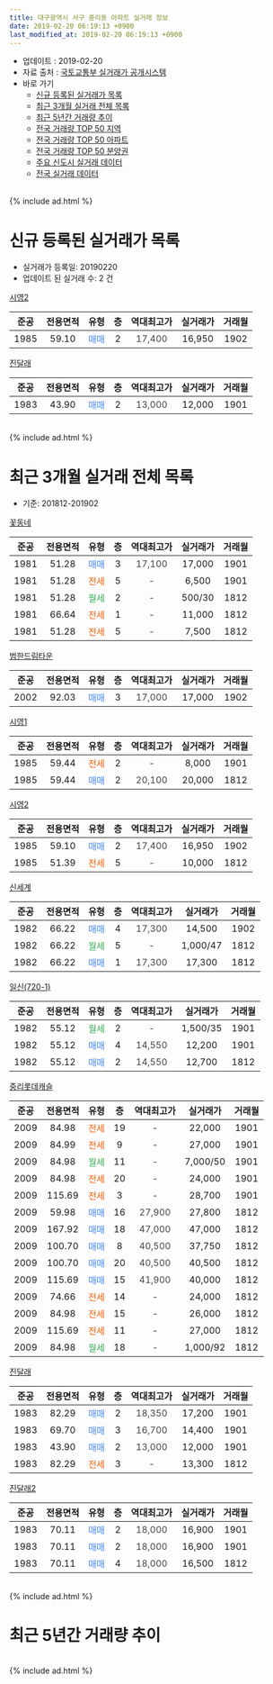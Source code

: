 ```yaml
---
title: 대구광역시 서구 중리동 아파트 실거래 정보
date: 2019-02-20 06:19:13 +0900
last_modified_at: 2019-02-20 06:19:13 +0900
---
```


* 업데이트 : 2019-02-20
* 자료 출처 : [국토교통부 실거래가 공개시스템](http://rt.molit.go.kr)
* 바로 가기
    * [신규 등록된 실거래가 목록](#신규-등록된-실거래가-목록)
    * [최근 3개월 실거래 전체 목록](#최근-3개월-실거래-전체-목록)
    * [최근 5년간 거래량 추이](#최근-5년간-거래량-추이)
    * [전국 거래량 TOP 50 지역](https://inasie.github.io/apt-trade-info/최근-3개월-전국에서-가장-거래가-많이-발생한-지역)
    * [전국 거래량 TOP 50 아파트](https://inasie.github.io/apt-trade-info/최근-3개월-전국에서-가장-거래가-많이-발생한-아파트)
    * [전국 거래량 TOP 50 분양권](https://inasie.github.io/apt-trade-info/최근-3개월-전국에서-가장-거래가-많이-발생한-분양권)
    * [주요 신도시 실거래 데이터](https://inasie.github.io/apt-trade-info/주요-신도시)
    * [전국 실거래 데이터](https://inasie.github.io/apt-trade-info/전국)
<br>
{% include ad.html %}
<br>

# 신규 등록된 실거래가 목록
* 실거래가 등록일: 20190220
* 업데이트 된 실거래 수: 2 건


[시영2](https://search.naver.com/search.naver?query=%EB%8C%80%EA%B5%AC%EA%B4%91%EC%97%AD%EC%8B%9C+%EC%84%9C%EA%B5%AC+%EC%A4%91%EB%A6%AC%EB%8F%99+%EC%8B%9C%EC%98%812)

|준공|전용면적|유형|층|역대최고가|실거래가|거래월|
|:---:|:---:|:---:|:---:|:---:|:---:|:---:|
|1985|59.10|<span style="color:#4285f3">매매</span>|2|<span style="color:#444444">17,400</span>|16,950|1902|

[진달래](https://search.naver.com/search.naver?query=%EB%8C%80%EA%B5%AC%EA%B4%91%EC%97%AD%EC%8B%9C+%EC%84%9C%EA%B5%AC+%EC%A4%91%EB%A6%AC%EB%8F%99+%EC%A7%84%EB%8B%AC%EB%9E%98)

|준공|전용면적|유형|층|역대최고가|실거래가|거래월|
|:---:|:---:|:---:|:---:|:---:|:---:|:---:|
|1983|43.90|<span style="color:#4285f3">매매</span>|2|<span style="color:#444444">13,000</span>|12,000|1901|


<br>
{% include ad.html %}
<br>

# 최근 3개월 실거래 전체 목록
* 기준: 201812-201902


[꽃동네](https://search.naver.com/search.naver?query=%EB%8C%80%EA%B5%AC%EA%B4%91%EC%97%AD%EC%8B%9C+%EC%84%9C%EA%B5%AC+%EC%A4%91%EB%A6%AC%EB%8F%99+%EA%BD%83%EB%8F%99%EB%84%A4)

|준공|전용면적|유형|층|역대최고가|실거래가|거래월|
|:---:|:---:|:---:|:---:|:---:|:---:|:---:|
|1981|51.28|<span style="color:#4285f3">매매</span>|3|<span style="color:#444444">17,100</span>|17,000|1901|
|1981|51.28|<span style="color:#ff5a00">전세</span>|5|<span style="color:#444444">-</span>|6,500|1901|
|1981|51.28|<span style="color:#34a853">월세</span>|2|<span style="color:#444444">-</span>|500/30|1812|
|1981|66.64|<span style="color:#ff5a00">전세</span>|1|<span style="color:#444444">-</span>|11,000|1812|
|1981|51.28|<span style="color:#ff5a00">전세</span>|5|<span style="color:#444444">-</span>|7,500|1812|

[범한드림타운](https://search.naver.com/search.naver?query=%EB%8C%80%EA%B5%AC%EA%B4%91%EC%97%AD%EC%8B%9C+%EC%84%9C%EA%B5%AC+%EC%A4%91%EB%A6%AC%EB%8F%99+%EB%B2%94%ED%95%9C%EB%93%9C%EB%A6%BC%ED%83%80%EC%9A%B4)

|준공|전용면적|유형|층|역대최고가|실거래가|거래월|
|:---:|:---:|:---:|:---:|:---:|:---:|:---:|
|2002|92.03|<span style="color:#4285f3">매매</span>|3|<span style="color:#444444">17,000</span>|17,000|1902|

[시영1](https://search.naver.com/search.naver?query=%EB%8C%80%EA%B5%AC%EA%B4%91%EC%97%AD%EC%8B%9C+%EC%84%9C%EA%B5%AC+%EC%A4%91%EB%A6%AC%EB%8F%99+%EC%8B%9C%EC%98%811)

|준공|전용면적|유형|층|역대최고가|실거래가|거래월|
|:---:|:---:|:---:|:---:|:---:|:---:|:---:|
|1985|59.44|<span style="color:#ff5a00">전세</span>|2|<span style="color:#444444">-</span>|8,000|1901|
|1985|59.44|<span style="color:#4285f3">매매</span>|2|<span style="color:#444444">20,100</span>|20,000|1812|

[시영2](https://search.naver.com/search.naver?query=%EB%8C%80%EA%B5%AC%EA%B4%91%EC%97%AD%EC%8B%9C+%EC%84%9C%EA%B5%AC+%EC%A4%91%EB%A6%AC%EB%8F%99+%EC%8B%9C%EC%98%812)

|준공|전용면적|유형|층|역대최고가|실거래가|거래월|
|:---:|:---:|:---:|:---:|:---:|:---:|:---:|
|1985|59.10|<span style="color:#4285f3">매매</span>|2|<span style="color:#444444">17,400</span>|16,950|1902|
|1985|51.39|<span style="color:#ff5a00">전세</span>|5|<span style="color:#444444">-</span>|10,000|1812|

[신세계](https://search.naver.com/search.naver?query=%EB%8C%80%EA%B5%AC%EA%B4%91%EC%97%AD%EC%8B%9C+%EC%84%9C%EA%B5%AC+%EC%A4%91%EB%A6%AC%EB%8F%99+%EC%8B%A0%EC%84%B8%EA%B3%84)

|준공|전용면적|유형|층|역대최고가|실거래가|거래월|
|:---:|:---:|:---:|:---:|:---:|:---:|:---:|
|1982|66.22|<span style="color:#4285f3">매매</span>|4|<span style="color:#444444">17,300</span>|14,500|1902|
|1982|66.22|<span style="color:#34a853">월세</span>|5|<span style="color:#444444">-</span>|1,000/47|1812|
|1982|66.22|<span style="color:#4285f3">매매</span>|1|<span style="color:#444444">17,300</span>|17,300|1812|

[일신(720-1)](https://search.naver.com/search.naver?query=%EB%8C%80%EA%B5%AC%EA%B4%91%EC%97%AD%EC%8B%9C+%EC%84%9C%EA%B5%AC+%EC%A4%91%EB%A6%AC%EB%8F%99+%EC%9D%BC%EC%8B%A0%28720-1%29)

|준공|전용면적|유형|층|역대최고가|실거래가|거래월|
|:---:|:---:|:---:|:---:|:---:|:---:|:---:|
|1982|55.12|<span style="color:#34a853">월세</span>|2|<span style="color:#444444">-</span>|1,500/35|1901|
|1982|55.12|<span style="color:#4285f3">매매</span>|4|<span style="color:#444444">14,550</span>|12,200|1901|
|1982|55.12|<span style="color:#4285f3">매매</span>|2|<span style="color:#444444">14,550</span>|12,700|1812|

[중리롯데캐슬](https://search.naver.com/search.naver?query=%EB%8C%80%EA%B5%AC%EA%B4%91%EC%97%AD%EC%8B%9C+%EC%84%9C%EA%B5%AC+%EC%A4%91%EB%A6%AC%EB%8F%99+%EC%A4%91%EB%A6%AC%EB%A1%AF%EB%8D%B0%EC%BA%90%EC%8A%AC)

|준공|전용면적|유형|층|역대최고가|실거래가|거래월|
|:---:|:---:|:---:|:---:|:---:|:---:|:---:|
|2009|84.98|<span style="color:#ff5a00">전세</span>|19|<span style="color:#444444">-</span>|22,000|1901|
|2009|84.99|<span style="color:#ff5a00">전세</span>|9|<span style="color:#444444">-</span>|27,000|1901|
|2009|84.98|<span style="color:#34a853">월세</span>|11|<span style="color:#444444">-</span>|7,000/50|1901|
|2009|84.98|<span style="color:#ff5a00">전세</span>|20|<span style="color:#444444">-</span>|24,000|1901|
|2009|115.69|<span style="color:#ff5a00">전세</span>|3|<span style="color:#444444">-</span>|28,700|1901|
|2009|59.98|<span style="color:#4285f3">매매</span>|16|<span style="color:#444444">27,900</span>|27,800|1812|
|2009|167.92|<span style="color:#4285f3">매매</span>|18|<span style="color:#444444">47,000</span>|47,000|1812|
|2009|100.70|<span style="color:#4285f3">매매</span>|8|<span style="color:#444444">40,500</span>|37,750|1812|
|2009|100.70|<span style="color:#4285f3">매매</span>|20|<span style="color:#444444">40,500</span>|40,500|1812|
|2009|115.69|<span style="color:#4285f3">매매</span>|15|<span style="color:#444444">41,900</span>|40,000|1812|
|2009|74.66|<span style="color:#ff5a00">전세</span>|14|<span style="color:#444444">-</span>|24,000|1812|
|2009|84.98|<span style="color:#ff5a00">전세</span>|15|<span style="color:#444444">-</span>|26,000|1812|
|2009|115.69|<span style="color:#ff5a00">전세</span>|11|<span style="color:#444444">-</span>|27,000|1812|
|2009|84.98|<span style="color:#34a853">월세</span>|18|<span style="color:#444444">-</span>|1,000/92|1812|

[진달래](https://search.naver.com/search.naver?query=%EB%8C%80%EA%B5%AC%EA%B4%91%EC%97%AD%EC%8B%9C+%EC%84%9C%EA%B5%AC+%EC%A4%91%EB%A6%AC%EB%8F%99+%EC%A7%84%EB%8B%AC%EB%9E%98)

|준공|전용면적|유형|층|역대최고가|실거래가|거래월|
|:---:|:---:|:---:|:---:|:---:|:---:|:---:|
|1983|82.29|<span style="color:#4285f3">매매</span>|2|<span style="color:#444444">18,350</span>|17,200|1901|
|1983|69.70|<span style="color:#4285f3">매매</span>|3|<span style="color:#444444">16,700</span>|14,400|1901|
|1983|43.90|<span style="color:#4285f3">매매</span>|2|<span style="color:#444444">13,000</span>|12,000|1901|
|1983|82.29|<span style="color:#ff5a00">전세</span>|3|<span style="color:#444444">-</span>|13,300|1812|

[진달래2](https://search.naver.com/search.naver?query=%EB%8C%80%EA%B5%AC%EA%B4%91%EC%97%AD%EC%8B%9C+%EC%84%9C%EA%B5%AC+%EC%A4%91%EB%A6%AC%EB%8F%99+%EC%A7%84%EB%8B%AC%EB%9E%982)

|준공|전용면적|유형|층|역대최고가|실거래가|거래월|
|:---:|:---:|:---:|:---:|:---:|:---:|:---:|
|1983|70.11|<span style="color:#4285f3">매매</span>|2|<span style="color:#444444">18,000</span>|16,900|1901|
|1983|70.11|<span style="color:#4285f3">매매</span>|2|<span style="color:#444444">18,000</span>|16,900|1901|
|1983|70.11|<span style="color:#4285f3">매매</span>|4|<span style="color:#444444">18,000</span>|16,500|1812|


<br>
{% include ad.html %}
<br>

# 최근 5년간 거래량 추이


<div style="width:100%;">
    <canvas id="deal_progress" height="200"></canvas>
</div>

<script>
new Chart(document.getElementById("deal_progress"), {
    type: 'line',
    data: {
        labels: ['201402','201403','201404','201405','201406','201407','201408','201409','201410','201411','201412','201501','201502','201503','201504','201505','201506','201507','201508','201509','201510','201511','201512','201601','201602','201603','201604','201605','201606','201607','201608','201609','201610','201611','201612','201701','201702','201703','201704','201705','201706','201707','201708','201709','201710','201711','201712','201801','201802','201803','201804','201805','201806','201807','201808','201809','201810','201811','201812','201901','201902'],
        datasets: [{
            label: '매매',
            pointRadius: 1,
            data: [26, 31, 30, 22, 21, 22, 23, 28, 32, 23, 15, 30, 38, 54, 48, 36, 50, 47, 21, 28, 21, 11, 12, 9, 10, 11, 13, 13, 6, 12, 10, 20, 7, 12, 14, 14, 6, 19, 17, 15, 33, 24, 35, 25, 24, 18, 20, 26, 22, 38, 26, 22, 28, 26, 22, 30, 25, 16, 9, 7, 3],
            borderColor: "rgba(255, 201, 14, 1)",
            backgroundColor: "rgba(255, 201, 14, 0.5)",
            fill: false,
            lineTension: 0
        },{
            label: '전월세',
            pointRadius: 1,
            data: [17, 4, 6, 13, 8, 12, 11, 13, 17, 12, 14, 22, 14, 23, 21, 21, 16, 24, 10, 22, 21, 9, 20, 16, 10, 11, 17, 10, 12, 9, 15, 10, 7, 11, 11, 8, 10, 20, 8, 8, 13, 16, 16, 15, 15, 6, 14, 14, 13, 11, 10, 11, 17, 15, 15, 11, 10, 6, 10, 8, 0],
            borderColor: "rgba(0, 141, 185, 1)",
            backgroundColor: "rgba(0, 141, 185, 0.5)",
            fill: false,
            lineTension: 0
        }
        ]
    },
    options: {
        responsive: true,
        title: {
            display: false
        },
        tooltips: {
            mode: 'index',
            intersect: false
        },
        hover: {
            mode: 'nearest',
            intersect: true
        },
        scales: {
            xAxes: [{
                display: true,
                scaleLabel: {
                    display: true,
                    labelString: '년/월'
                }
            }],
            yAxes: [{
                display: true,
                ticks: {
                    suggestedMin: 0,
                },
                scaleLabel: {
                    display: true,
                    labelString: '실거래 수'
                }
            }]
        }
    }
});

</script>


<br>
{% include ad.html %}
<br>

